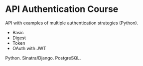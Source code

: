 # API Authentication Course
API with examples of multiple authentication strategies (Python).
- Basic
- Digest
- Token
- OAuth with JWT

Python. Sinatra/Django. PostgreSQL.
